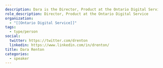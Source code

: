 ```yaml
---
description: Dara is the Director, Product at the Ontario Digital Service, leading the product teams that work on several government services and platforms, including Ontario.ca.During COVID she also led the program that launched Ontario’s first in-house built mobile app, Verify Ontario.Previously Dara built and led a digital team at Toronto Public Library transforming the online experience for nearly a million library users over a decade.
role_description: Director, Product at the Ontario Digital Service
organization:
  - "[[Ontario Digital Service]]"
tags:
  - type/person
social:
  twitter: https://twitter.com/drenton
  linkedin: https://www.linkedin.com/in/drenton/
title: Dara Renton
categories:
  - speaker
---
```

